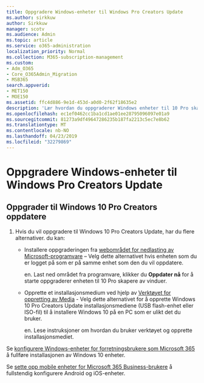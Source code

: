 ```yaml
---
title: Oppgradere Windows-enheter til Windows Pro Creators Update
ms.author: sirkkuw
author: Sirkkuw
manager: scotv
ms.audience: Admin
ms.topic: article
ms.service: o365-administration
localization_priority: Normal
ms.collection: M365-subscription-management
ms.custom:
- Adm_O365
- Core_O365Admin_Migration
- MSB365
search.appverid:
- MET150
- MOE150
ms.assetid: ffc4d886-9e1d-453d-a0d0-2f62f18635e2
description: 'Lær hvordan du oppgraderer Windows enheter til 10 Pro skapere av vinduer. '
ms.openlocfilehash: ec1ef0462cc1ba1cd1ae01ee28795096097e01a9
ms.sourcegitcommit: 81273a9df49647286235b187fa2213c5ec7e8b62
ms.translationtype: MT
ms.contentlocale: nb-NO
ms.lasthandoff: 04/23/2019
ms.locfileid: "32279869"
---
```

# <a name="upgrade-windows-devices-to-windows-pro-creators-update"></a>Oppgradere Windows-enheter til Windows Pro Creators Update

## <a name="upgrade-to-windows-10-pro-creators-update"></a>Oppgrader til Windows 10 Pro Creators oppdatere
  
1. Hvis du vil oppgradere til Windows 10 Pro Creators Update, har du flere alternativer. du kan:
    
    - Installere oppgraderingen fra [webområdet for nedlasting av Microsoft-programvare](https://go.microsoft.com/fwlink/?LinkID=836951 ) – Velg dette alternativet hvis enheten som du er logget på som er på samme enhet som den du vil oppdatere.
    
      en. Last ned området fra programvare, klikker du **Oppdater nå** for å starte oppgraderer enheten til 10 Pro skapere av vinduer. 
    
     - Opprette et installasjonsmedium ved hjelp av [Verktøyet for oppretting av Media](https://go.microsoft.com/fwlink/?LinkID=836960) - Velg dette alternativet for å opprette Windows 10 Pro Creators Update installasjonsmediene (USB flash-enhet eller ISO-fil) til å installere Windows 10 på en PC som er ulikt det du bruker.
    
        en. Lese instruksjoner om hvordan du bruker verktøyet og opprette installasjonsmediet. 
    
Se [konfigurere Windows-enheter for forretningsbrukere som Microsoft 365](set-up-windows-devices.md) å fullføre installasjonen av Windows 10 enheter. 
  
Se [sette opp mobile enheter for Microsoft 365 Business-brukere](set-up-mobile-devices.md) å fullstendig konfigurere Android og iOS-enheter. 
  
